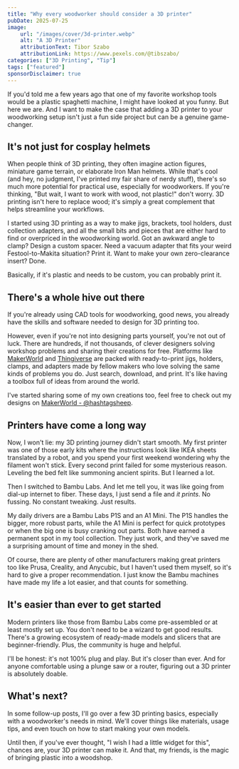 ```yaml
---
title: "Why every woodworker should consider a 3D printer"
pubDate: 2025-07-25
image:
    url: "/images/cover/3d-printer.webp"
    alt: "A 3D Printer"
    attributionText: Tibor Szabo
    attributionLink: https://www.pexels.com/@tibszabo/
categories: ["3D Printing", "Tip"]
tags: ["featured"]
sponsorDisclaimer: true
---
```


If you'd told me a few years ago that one of my favorite workshop tools would be a plastic spaghetti machine, I might have looked at you funny. But here we are. And I want to make the case that adding a 3D printer to your woodworking setup isn't just a fun side project but can be a genuine game-changer.

## It's not just for cosplay helmets

When people think of 3D printing, they often imagine action figures, miniature game terrain, or elaborate Iron Man helmets. While that's cool (and hey, no judgment, I've printed my fair share of nerdy stuff), there's so much more potential for practical use, especially for woodworkers. If you're thinking, "But wait, I want to work with wood, not plastic!" don't worry. 3D printing isn't here to replace wood; it's simply a great complement that helps streamline your workflows.

I started using 3D printing as a way to make jigs, brackets, tool holders, dust collection adapters, and all the small bits and pieces that are either hard to find or overpriced in the woodworking world. Got an awkward angle to clamp? Design a custom spacer. Need a vacuum adapter that fits your weird Festool-to-Makita situation? Print it. Want to make your own zero-clearance insert? Done.

Basically, if it's plastic and needs to be custom, you can probably print it.

## There's a whole hive out there

If you're already using CAD tools for woodworking, good news, you already have the skills and software needed to design for 3D printing too. 

However, even if you're not into designing parts yourself, you're not out of luck. There are hundreds, if not thousands, of clever designers solving workshop problems and sharing their creations for free. Platforms like [MakerWorld](https://makerworld.com) and [Thingiverse](https://www.thingiverse.com) are packed with ready-to-print jigs, holders, clamps, and adapters made by fellow makers who love solving the same kinds of problems you do. Just search, download, and print. It's like having a toolbox full of ideas from around the world.

I've started sharing some of my own creations too, feel free to check out my designs on [MakerWorld - @hashtagsheep](https://makerworld.com/@hashtagsheep).

## Printers have come a long way

Now, I won't lie: my 3D printing journey didn't start smooth. My first printer was one of those early kits where the instructions look like IKEA sheets translated by a robot, and you spend your first weekend wondering why the filament won't stick. Every second print failed for some mysterious reason. Leveling the bed felt like summoning ancient spirits. But I learned a lot.

Then I switched to Bambu Labs. And let me tell you, it was like going from dial-up internet to fiber. These days, I just send a file and *it prints*. No fussing. No constant tweaking. Just results.

My daily drivers are a Bambu Labs P1S and an A1 Mini. The P1S handles the bigger, more robust parts, while the A1 Mini is perfect for quick prototypes or when the big one is busy cranking out parts. Both have earned a permanent spot in my tool collection. They just work, and they've saved me a surprising amount of time and money in the shed.

Of course, there are plenty of other manufacturers making great printers too like Prusa, Creality, and Anycubic, but I haven't used them myself, so it's hard to give a proper recommendation. I just know the Bambu machines have made my life a lot easier, and that counts for something.

## It's easier than ever to get started

Modern printers like those from Bambu Labs come pre-assembled or at least mostly set up. You don't need to be a wizard to get good results. There's a growing ecosystem of ready-made models and slicers that are beginner-friendly. Plus, the community is huge and helpful.

I'll be honest: it's not 100% plug and play. But it's closer than ever. And for anyone comfortable using a plunge saw or a router, figuring out a 3D printer is absolutely doable.

## What's next?

In some follow-up posts, I'll go over a few 3D printing basics, especially with a woodworker's needs in mind. We'll cover things like materials, usage tips, and even touch on how to start making your own models.

Until then, if you've ever thought, "I wish I had a little widget for this", chances are, your 3D printer can make it. And that, my friends, is the magic of bringing plastic into a woodshop.
